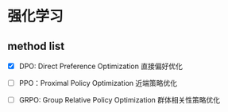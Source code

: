 # 强化学习

## method list
- [x] DPO: Direct Preference Optimization 直接偏好优化
- [ ] PPO：Proximal Policy Optimization 近端策略优化
- [ ] GRPO: Group Relative Policy Optimization 群体相关性策略优化

